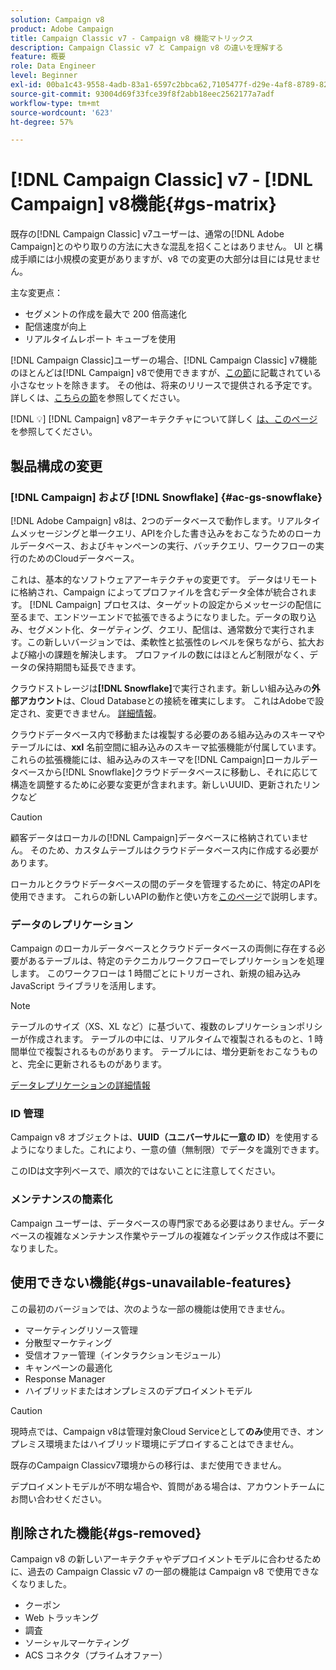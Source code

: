 ```yaml
---
solution: Campaign v8
product: Adobe Campaign
title: Campaign Classic v7 - Campaign v8 機能マトリックス
description: Campaign Classic v7 と Campaign v8 の違いを理解する
feature: 概要
role: Data Engineer
level: Beginner
exl-id: 00ba1c43-9558-4adb-83a1-6597c2bbca62,7105477f-d29e-4af8-8789-82b4459761b0
source-git-commit: 93004d69f33fce39f8f2abb18eec2562177a7adf
workflow-type: tm+mt
source-wordcount: '623'
ht-degree: 57%

---
```


# [!DNL Campaign Classic] v7 -  [!DNL Campaign] v8機能{#gs-matrix}

既存の[!DNL Campaign Classic] v7ユーザーは、通常の[!DNL Adobe Campaign]とのやり取りの方法に大きな混乱を招くことはありません。 UI と構成手順には小規模の変更がありますが、v8 での変更の大部分は目には見せません。

主な変更点：

* セグメントの作成を最大で 200 倍高速化
* 配信速度が向上
* リアルタイムレポート キューブを使用

[!DNL Campaign Classic]ユーザーの場合、[!DNL Campaign Classic] v7機能のほとんどは[!DNL Campaign] v8で使用できますが、[この節](#gs-removed)に記載されている小さなセットを除きます。 その他は、将来のリリースで提供される予定です。詳しくは、[こちらの節](#gs-unavailable-features)を参照してください。

[!DNL :bulb:]  [!DNL Campaign] v8アーキテクチャについて詳しく [は、このページ](../dev/architecture.md)を参照してください。

## 製品構成の変更

### [!DNL Campaign] および  [!DNL Snowflake] {#ac-gs-snowflake}

[!DNL Adobe Campaign] v8は、2つのデータベースで動作します。リアルタイムメッセージングと単一クエリ、APIを介した書き込みをおこなうためのローカルデータベース、およびキャンペーンの実行、バッチクエリ、ワークフローの実行のためのCloudデータベース。

これは、基本的なソフトウェアアーキテクチャの変更です。 データはリモートに格納され、Campaign によってプロファイルを含むデータ全体が統合されます。 [!DNL Campaign] プロセスは、ターゲットの設定からメッセージの配信に至るまで、エンドツーエンドで拡張できるようになりました。データの取り込み、セグメント化、ターゲティング、クエリ、配信は、通常数分で実行されます。この新しいバージョンでは、柔軟性と拡張性のレベルを保ちながら、拡大および縮小の課題を解決します。 プロファイルの数にはほとんど制限がなく、データの保持期間も延長できます。

クラウドストレージは&#x200B;**[!DNL Snowflake]**&#x200B;で実行されます。新しい組み込みの&#x200B;**外部アカウント**&#x200B;は、Cloud Databaseとの接続を確実にします。 これはAdobeで設定され、変更できません。 [詳細情報](../config/external-accounts.md)。

クラウドデータベース内で移動または複製する必要のある組み込みのスキーマやテーブルには、**xxl** 名前空間に組み込みのスキーマ拡張機能が付属しています。これらの拡張機能には、組み込みのスキーマを[!DNL Campaign]ローカルデータベースから[!DNL Snowflake]クラウドデータベースに移動し、それに応じて構造を調整するために必要な変更が含まれます。新しいUUID、更新されたリンクなど

>[!CAUTION]
>
> 顧客データはローカルの[!DNL Campaign]データベースに格納されていません。 そのため、カスタムテーブルはクラウドデータベース内に作成する必要があります。


ローカルとクラウドデータベースの間のデータを管理するために、特定のAPIを使用できます。 これらの新しいAPIの動作と使い方を[このページ](../dev/new-apis.md)で説明します。

### データのレプリケーション

Campaign のローカルデータベースとクラウドデータベースの両側に存在する必要があるテーブルは、特定のテクニカルワークフローでレプリケーションを処理します。 このワークフローは 1 時間ごとにトリガーされ、新規の組み込み JavaScript ライブラリを活用します。

>[!NOTE]
>
> テーブルのサイズ（XS、XL など）に基づいて、複数のレプリケーションポリシーが作成されます。
> テーブルの中には、リアルタイムで複製されるものと、1 時間単位で複製されるものがあります。 テーブルには、増分更新をおこなうものと、完全に更新されるものがあります。


[データレプリケーションの詳細情報](../config/replication.md)

### ID 管理

Campaign v8 オブジェクトは、**UUID（ユニバーサルに一意の ID）**&#x200B;を使用するようになりました。これにより、一意の値（無制限）でデータを識別できます。

このIDは文字列ベースで、順次的ではないことに注意してください。

### メンテナンスの簡素化

Campaign ユーザーは、データベースの専門家である必要はありません。データベースの複雑なメンテナンス作業やテーブルの複雑なインデックス作成は不要になりました。

## 使用できない機能{#gs-unavailable-features}

この最初のバージョンでは、次のような一部の機能は使用できません。

* マーケティングリソース管理
* 分散型マーケティング
* 受信オファー管理（インタラクションモジュール）
* キャンペーンの最適化
* Response Manager
* ハイブリッドまたはオンプレミスのデプロイメントモデル

>[!CAUTION]
>
>現時点では、Campaign v8は管理対象Cloud Serviceとして&#x200B;**のみ**&#x200B;使用でき、オンプレミス環境またはハイブリッド環境にデプロイすることはできません。
>
>既存のCampaign Classicv7環境からの移行は、まだ使用できません。
>
>デプロイメントモデルが不明な場合や、質問がある場合は、アカウントチームにお問い合わせください。

## 削除された機能{#gs-removed}

Campaign v8 の新しいアーキテクチャやデプロイメントモデルに合わせるために、過去の Campaign Classic v7 の一部の機能は Campaign v8 で使用できなくなりました。

* クーポン
* Web トラッキング
* 調査
* ソーシャルマーケティング
* ACS コネクタ（プライムオファー）


